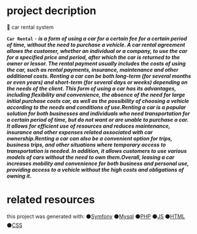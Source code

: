 # project decription

:car: car rental system

**`Car Rental`** - ***is a form of using a car for a certain fee for a certain period of time, without the need to purchase a vehicle. A car rental agreement allows the customer, whether an individual or a company, to use the car for a specified price and period, after which the car is returned to the owner or lessor. The rental payment usually includes the costs of using the car, such as rental payments, insurance, maintenance and other additional costs. Renting a car can be both long-term (for several months or even years) and short-term (for several days or weeks) depending on the needs of the client. This form of using a car has its advantages, including flexibility and convenience, the absence of the need for large initial purchase costs car, as well as the possibility of choosing a vehicle according to the needs and conditions of use.Renting a car is a popular solution for both businesses and individuals who need transportation for a certain period of time, but do not want or are unable to purchase a car. It allows for efficient use of resources and reduces maintenance, insurance and other expenses related associated with car ownership.Renting a car can also be a convenient option for trips, business trips, and other situations where temporary access to transportation is needed. In addition, it allows customers to use various models of cars without the need to own them.Overall, leasing a car increases mobility and convenience for both business and personal use, providing access to a vehicle without the high costs and obligations of owning it.***
# related resources

this project was generated with:
:black_circle:[Symfony](https://symfony.com/)
:black_circle:[Mysql](https://www.mysql.com/)
:black_circle:[PHP](https://www.php.net/)
:black_circle:[JS](https://uk.javascript.info/)
:black_circle:[HTML](https://developer.mozilla.org/ru/docs/Web/HTML)
:black_circle:[CSS](https://developer.mozilla.org/ru/docs/Web/CSS)
